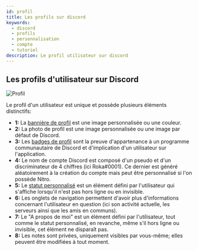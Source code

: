 ```yaml
---
id: profil
title: Les profils sur discord
keywords:
  - discord
  - profils
  - personnalisation
  - compte
  - tutoriel
description: Le profil utilisateur sur discord
---
```

## Les profils d'utilisateur sur Discord
![Profil](https://user-images.githubusercontent.com/87481394/128639599-42fc5786-b8d6-4c82-845a-b3f34f95066e.png)

Le profil d'un utilisateur est unique et possède plusieurs éléments distinctifs:
- **1:** La [bannière de profil](https://discord.fr/wiki/parametres-compte/personnalisation-compte/banniere-profil/) est une image personnalisée ou une couleur.
- **2:** La photo de profil est une image personnalisée ou une image par défaut de Discord.
- **3:** Les [badges de profil](https://discord.fr/wiki/programmes-communautaires/outils-communautaires/badges/) sont la preuve d'appartenance à un programme communautaire de Discord et d'implication d'un utilisateur sur l'application.
- **4:** Le nom de compte Discord est composé d'un pseudo et d'un discriminateur de 4 chiffres (ici Roka#0001). Ce dernier est généré aléatoirement à la création du compte mais peut être personnalisé si l'on possède Nitro.
- **5:** Le [statut personnalisé](https://discord.fr/wiki/parametres-compte/personnalisation-compte/statuts-personnalise/) est un élément défini par l'utilisateur qui s'affiche lorsqu'il n'est pas hors ligne ou en invisible.
- **6:** Les onglets de navigation permettent d'avoir plus d'informations concernant l'utilisateur en question (ici son activité actuelle, les serveurs ainsi que les amis en communs).
- **7:** Le "A propos de moi" est un élément défini par l'utilisateur, tout comme le statut personnalisé, en revanche, même s'il hors ligne ou invisible, cet élément ne disparaît pas.
- **8:** Les notes sont privées, uniquement visibles par vous-même; elles peuvent être modifiées à tout moment.
